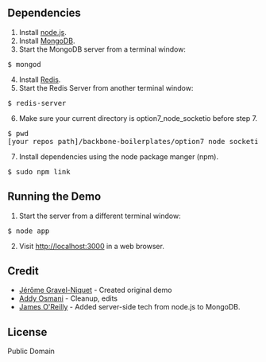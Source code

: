 ## Dependencies

1. Install [node.js](http://nodejs.org/#download).
2. Install [MongoDB](http://www.mongodb.org/downloads).
3. Start the MongoDB server from a terminal window:
<pre>
$ mongod
</pre>
4. Install [Redis](http://redis.io/download).
5. Start the Redis Server from another terminal window:
<pre>
$ redis-server
</pre>
6. Make sure your current directory is option7_node_socketio before step 7.
<pre>
$ pwd
[your repos path]/backbone-boilerplates/option7_node_socketio
</pre>
7. Install dependencies using the node package manger (npm).
<pre>
$ sudo npm link
</pre>

## Running the Demo

1. Start the server from a different terminal window:
<pre>
$ node app
</pre>
2. Visit [http://localhost:3000](http://localhost:3000) in a web browser.

## Credit

- [Jérôme Gravel-Niquet](http://jgn.me/) - Created original demo
- [Addy Osmani](http://addyosmani.com/) - Cleanup, edits
- [James O'Reilly](http://jamesor.com/) - Added server-side tech from node.js to MongoDB.

## License

Public Domain